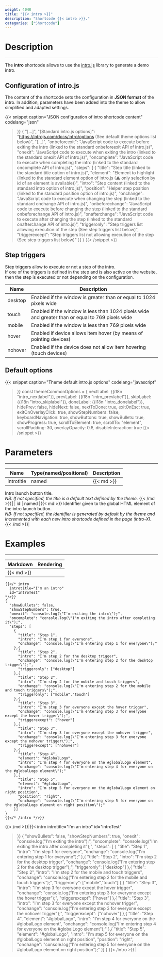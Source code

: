 ```yaml
---
weight: 4040
title: "{{< intro >}}"
description: "Shortcode {{< intro >}}."
categories: ["Shortcode"]
---
```


# Description
---

The **intro** shortcode allows to use the [intro.js](https://introjs.com/) library to generate a demo intro.

## Configuration of intro.js

The content of the shortcode sets the configuration in **JSON format** of the intro. In addition, parameters have been added into the theme to allow simplified and adapted settings.

{{< snippet
    caption="JSON configuration of intro shortcode content"
    codelang="json"
>}}
{
  "[...]",
  "[Standard intro.js options]": "https://introjs.com/docs/intro/options (See default theme options list below)",
  "[...]",
  "onbeforeexit": "JavaScript code to execute before exiting the intro (linked to the standard onbeforeexit API of intro.js)",
  "onexit": "JavaScript code to execute when exiting the intro (linked to the standard onexit API of intro.js)",
  "oncomplete": "JavaScript code to execute when completing the intro (linked to the standard oncomplete API of intro.js)",
  "steps": [
    {
      "title": "Step title (linked to the standard title option of intro.js)",
      "element": "Element to highlight (linked to the standard element option of intro.js (⚠ only selection by id of an element is available))",
      "intro": "Step content (linked to the standard intro option of intro.js)",
      "position": "Helper step position (linked to the standard position option of intro.js)",
      "onchange": "JavaScript code to execute when changing the step (linked to the standard onchange API of intro.js)",
      "onbeforechange": "JavaScript code to execute before changing the step (linked to the standard onbeforechange API of intro.js)",
      "onafterchange": "JavaScript code to execute after changing the step (linked to the standard onafterchange API of intro.js)",
      "triggeronly": "Step triggers list allowing execution of the step (See step triggers list below)",
      "triggerexcept": "Step triggers list not allowing execution of the step (See step triggers list below)"
    }]
}
{{< /snippet >}}

## Step triggers

Step triggers allow to execute or not a step of the intro.  
If one of the triggers is defined in the step and is also active on the website, then the step is executed or not depending on the configuration.

| Name | Description |
| ---- | ----------- |
| desktop | Enabled if the window is greater than or equal to 1024 pixels wide |
| touch | Enabled if the window is less than 1024 pixels wide and greater than or equal to 769 pixels wide |
| mobile | Enabled if the window is less than 769 pixels wide |
| hover | Enabled if device allows item hover (by means of pointing devices) |
| nohover | Enabled if the device does not allow item hovering (touch devices) |

## Default options

{{< snippet
    caption="Theme default intro.js options"
    codelang="javascript"
>}}
const themeCommonOptions = {
  nextLabel:          {{i18n "intro_nextlabel"}},
  prevLabel:          {{i18n "intro_prevlabel"}},
  skipLabel:          {{i18n "intro_skiplabel"}},
  doneLabel:          {{i18n "intro_donelabel"}},
  hidePrev:           false,
  hideNext:           false,
  nextToDone:         true,
  exitOnEsc:          true,
  exitOnOverlayClick: true,
  showStepNumbers:    false,
  keyboardNavigation: true,
  showButtons:        true,
  showBullets:        true,
  showProgress:       true,
  scrollToElement:    true,
  scrollTo:           "element",
  scrollPadding:      30,
  overlayOpacity:     0.8,
  disableInteraction: true
{{< /snippet >}}

# Parameters
---

| Name | Type(named/positional) | Description |
| ---- | ---------------------- | ----------- |
| introtitle| named |{{< md >}}
Intro launch button title.  
*NB: If not specified, the title is a default text defined by the theme.*
{{< /md >}}|
| id | named |{{< md >}}
Identifier given to the global HTML element of the intro launch button.  
*NB: If not specified, the identifier is generated by default by the theme and incremented with each new intro shortcode defined in the page (intro-X).*
{{< /md >}}|

# Examples
---

| Markdown | Rendering |
| -------- | --------- |
|{{< md >}}
```
{{</* intro
  introtitle="I'm an intro"
  id="introTest"
*/>}}
{
  "showBullets": false,
  "showStepNumbers": true,
  "onexit": "console.log(\"I'm exiting the intro\");",
  "oncomplete": "console.log(\"I'm exiting the intro after completing it\");",
  "steps": [
    {
      "title": "Step 1",
      "intro": "I'm step 1 for everyone",
      "onchange": "console.log(\"I'm entering step 1 for everyone\");"
    },{
      "title": "Step 2",
      "intro": "I'm step 2 for the desktop trigger",
      "onchange": "console.log(\"I'm entering step 2 for the desktop trigger\");",
      "triggeronly": ["desktop"]
    },{
      "title": "Step 2",
      "intro": "I'm step 2 for the mobile and touch triggers",
      "onchange": "console.log(\"I'm entering step 2 for the mobile and touch triggers\");",
      "triggeronly": ["mobile","touch"]
    },{
      "title": "Step 3",
      "intro": "I'm step 3 for everyone except the hover trigger",
      "onchange": "console.log(\"I'm entering step 3 for everyone except the hover trigger\");",
      "triggerexcept": ["hover"]
    },{
      "title": "Step 3",
      "intro": "I'm step 3 for everyone except the nohover trigger",
      "onchange": "console.log(\"I'm entering step 3 for everyone except the nohover trigger\");",
      "triggerexcept": ["nohover"]
    },{
      "title": "Step 4",
      "element": "#globalLogo",
      "intro": "I'm step 4 for everyone on the #globalLogo element",
      "onchange": "console.log(\"I'm entering step 4 for everyone on the #globalLogo element\");"
    },{
      "title": "Step 5",
      "element": "#globalLogo",
      "intro": "I'm step 5 for everyone on the #globalLogo element on right position",
      "position": "right",
      "onchange": "console.log(\"I'm entering step 5 for everyone on the #globalLogo element on right position\");"
    }]
}
{{</* /intro */>}}
```
{{< /md >}}|{{< intro
  introtitle="I'm an intro"
  id="introTest"
>}}
{
  "showBullets": false,
  "showStepNumbers": true,
  "onexit": "console.log(\"I'm exiting the intro\");",
  "oncomplete": "console.log(\"I'm exiting the intro after completing it\");",
  "steps": [
    {
      "title": "Step 1",
      "intro": "I'm step 1 for everyone",
      "onchange": "console.log(\"I'm entering step 1 for everyone\");"
    },{
      "title": "Step 2",
      "intro": "I'm step 2 for the desktop trigger",
      "onchange": "console.log(\"I'm entering step 2 for the desktop trigger\");",
      "triggeronly": ["desktop"]
    },{
      "title": "Step 2",
      "intro": "I'm step 2 for the mobile and touch triggers",
      "onchange": "console.log(\"I'm entering step 2 for the mobile and touch triggers\");",
      "triggeronly": ["mobile","touch"]
    },{
      "title": "Step 3",
      "intro": "I'm step 3 for everyone except the hover trigger",
      "onchange": "console.log(\"I'm entering step 3 for everyone except the hover trigger\");",
      "triggerexcept": ["hover"]
    },{
      "title": "Step 3",
      "intro": "I'm step 3 for everyone except the nohover trigger",
      "onchange": "console.log(\"I'm entering step 3 for everyone except the nohover trigger\");",
      "triggerexcept": ["nohover"]
    },{
      "title": "Step 4",
      "element": "#globalLogo",
      "intro": "I'm step 4 for everyone on the #globalLogo element",
      "onchange": "console.log(\"I'm entering step 4 for everyone on the #globalLogo element\");"
    },{
      "title": "Step 5",
      "element": "#globalLogo",
      "intro": "I'm step 5 for everyone on the #globalLogo element on right position",
      "position": "right",
      "onchange": "console.log(\"I'm entering step 5 for everyone on the #globalLogo element on right position\");"
    }]
}
{{< /intro >}}|
